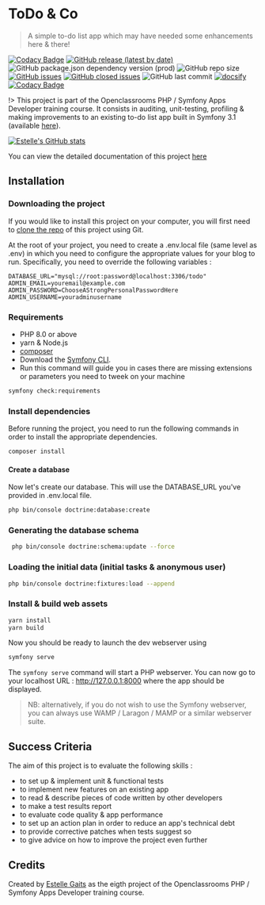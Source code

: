 # ToDo & Co

> A simple to-do list app which may have needed some enhancements here & there!

[![Codacy Badge](https://app.codacy.com/project/badge/Grade/30d28b33b7fd4fbb92d0a523cff172eb)](https://www.codacy.com/gh/EstelleMyddleware/todo/dashboard?utm_source=github.com&amp;utm_medium=referral&amp;utm_content=EstelleMyddleware/todo&amp;utm_campaign=Badge_Grade)
[![GitHub release (latest by date)](https://img.shields.io/github/v/release/stlgaits/todo)](https://github.com/EstelleMyddleware/todo)
![GitHub package.json dependency version (prod)](https://img.shields.io/github/package-json/dependency-version/EstelleMyddleware/todo/bootstrap)
![GitHub repo size](https://img.shields.io/github/repo-size/stlgaits/todo)
[![GitHub issues](https://img.shields.io/github/issues/stlgaits/todo)](https://github.com/stlgaits/todo/issues)
[![GitHub closed issues](https://img.shields.io/github/issues-closed/stlgaits/todo)](https://github.com/stlgaits/todo/issues?q=is%3Aissue+is%3Aclosed)
![GitHub last commit](https://img.shields.io/github/last-commit/stlgaits/todo)
[![docsify](https://img.shields.io/badge/documented%20with-docsify-cc00ff.svg)](https://docsify.js.org/)
[![Codacy Badge](https://app.codacy.com/project/badge/Coverage/def1dc4a68e847998365282ad9e8b3ee)](https://www.codacy.com/gh/EstelleMyddleware/todo/dashboard?utm_source=github.com&utm_medium=referral&utm_content=EstelleMyddleware/todo&utm_campaign=Badge_Coverage)

!> This project is part of the Openclassrooms PHP / Symfony Apps Developer training course. It consists in auditing, 
unit-testing, profiling & making improvements to an existing to-do list app built in Symfony 3.1 
(available [here](https://github.com/saro0h/projet8-TodoList)).

[![Estelle's GitHub stats](https://github-readme-stats.vercel.app/api?username=stlgaits&show_icons=true&theme=tokyonight)](https://github.com/stlgaits/github-readme-stats)

You can view the detailed documentation of this project [here](https://stlgaits.github.io/todo/)

## Installation

### Downloading the project

If you would like to install this project on your computer, you will first need to [clone the repo](https://github.com/EstelleMyddleware/snowtricks) of this project using Git.

At the root of your project, you need to create a .env.local file (same level as .env) in which you need to configure the 
appropriate values for your blog to run. Specifically, you need to override the following variables :

```text
DATABASE_URL="mysql://root:password@localhost:3306/todo"
ADMIN_EMAIL=youremail@example.com
ADMIN_PASSWORD=ChooseAStrongPersonalPasswordHere
ADMIN_USERNAME=youradminusername
 ```

### Requirements

* PHP 8.0 or above
* yarn & Node.js
* [composer](https://getcomposer.org/download/)
* Download the [Symfony CLI](https://symfony.com/download).  
* Run this command will guide you in cases there are missing extensions or parameters you need to tweek on your machine

```bash
symfony check:requirements  
```

### Install dependencies

Before running the project, you need to run the following commands in order to install the appropriate dependencies.

```bash
composer install
```

#### Create a database

Now let's create our database. This will use the DATABASE_URL you've provided in .env.local file.

```bash
php bin/console doctrine:database:create
```

### Generating the database schema

```bash
 php bin/console doctrine:schema:update --force
 ```

### Loading the initial data (initial tasks & anonymous user)

```bash
php bin/console doctrine:fixtures:load --append
```

### Install & build web assets

```bash
yarn install
yarn build
```

Now you should be ready to launch the dev webserver using

```bash
symfony serve
```

The ```symfony serve``` command will start a PHP webserver.
You can now go to your localhost URL : <http://127.0.0.1:8000> where the app should be displayed.

>NB: alternatively, if you do not wish to use the Symfony webserver, you can always use WAMP / Laragon / MAMP or a similar webserver suite.

## Success Criteria

The aim of this project is to evaluate the following skills :

- to set up & implement unit & functional tests
- to implement new features on an existing app 
- to read & describe pieces of code written by other developers
- to make a test results report
- to evaluate code quality & app performance
- to set up an action plan in order to reduce an app's technical debt
- to provide corrective patches when tests suggest so
- to give advice on how to improve the project even further

## Credits

Created by [Estelle Gaits](http://estellegaits.fr) as the eigth project of the Openclassrooms PHP / Symfony Apps Developer training course.
